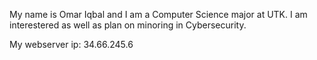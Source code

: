 My name is  Omar Iqbal and I am a Computer Science major at UTK. I am interestered as well as plan on minoring in Cybersecurity.

My webserver ip: 34.66.245.6
